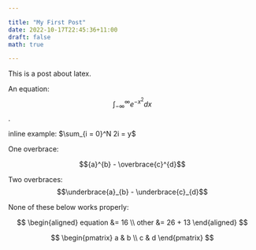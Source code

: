 ```yaml
---

title: "My First Post"
date: 2022-10-17T22:45:36+11:00
draft: false
math: true

---
```


This is a post about latex.

An equation:
$$\int_{-\infty}^{\infty} e^{-x^2} dx$$. <!-- works -->

inline example: $\sum_{i = 0}^N 2i = y$ <!-- works -->

One overbrace:

$${a}^{b} - \overbrace{c}^{d}$$ <!-- works-->

Two overbraces:
$$\underbrace{a}_{b} - \underbrace{c}_{d}$$ <!--does not work -->

None of these below works properly:

$$
\begin{aligned}
        equation &= 16 \\
        other &= 26 + 13
\end{aligned}
$$

$$
\begin{pmatrix}
   a & b \\
      c & d
      \end{pmatrix}
$$
